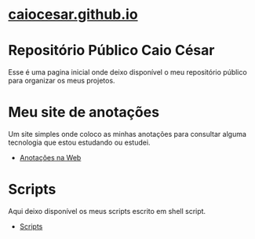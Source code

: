 # [caiocesar.github.io](https://github.com/caio-cesar-nojosa)

# Repositório Público Caio César

Esse é uma pagina inicial onde deixo disponível o meu repositório público para organizar os meus projetos.

# Meu site de anotações

Um site simples onde coloco as minhas anotações para consultar alguma tecnologia que estou estudando ou estudei.
 - [Anotações na Web](https://caio-cesar-nojosa.github.io/Anotacao_na_web/)

# Scripts
Aqui deixo disponível os meus scripts escrito em shell script.
 - [Scripts](https://github.com/caio-cesar-nojosa/scripts)
